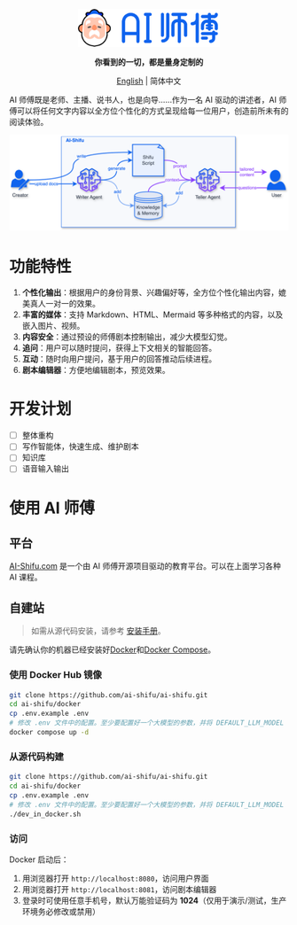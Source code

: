 <div align="center">
  <img src="assets/logo_zh.png" width=256></img>
<p><strong>你看到的一切，都是量身定制的</strong></p>

[English](README.md) | 简体中文

</div>

AI 师傅既是老师、主播、说书人，也是向导……作为一名 AI 驱动的讲述者，AI 师傅可以将任何文字内容以全方位个性化的方式呈现给每一位用户，创造前所未有的阅读体验。

![系统架构示意图](assets/architecture.png)

# 功能特性

1. **个性化输出**：根据用户的身份背景、兴趣偏好等，全方位个性化输出内容，媲美真人一对一的效果。
2. **丰富的媒体**：支持 Markdown、HTML、Mermaid 等多种格式的内容，以及嵌入图片、视频。
3. **内容安全**：通过预设的师傅剧本控制输出，减少大模型幻觉。
4. **追问**：用户可以随时提问，获得上下文相关的智能回答。
5. **互动**：随时向用户提问，基于用户的回答推动后续进程。
6. **剧本编辑器**：方便地编辑剧本，预览效果。

# 开发计划

- [ ] 整体重构
- [ ] 写作智能体，快速生成、维护剧本
- [ ] 知识库
- [ ] 语音输入输出

# 使用 AI 师傅

## 平台

[AI-Shifu.com](https://ai-shifu.com) 是一个由 AI 师傅开源项目驱动的教育平台。可以在上面学习各种 AI 课程。

## 自建站

> 如需从源代码安装，请参考 [安装手册](INSTALL_MANUAL.md)。

请先确认你的机器已经安装好[Docker](https://docs.docker.com/get-docker/)和[Docker Compose](https://docs.docker.com/compose/install/)。

### 使用 Docker Hub 镜像

```bash
git clone https://github.com/ai-shifu/ai-shifu.git
cd ai-shifu/docker
cp .env.example .env
# 修改 .env 文件中的配置。至少要配置好一个大模型的参数，并将 DEFAULT_LLM_MODEL 设置为该模型的名称
docker compose up -d
```

### 从源代码构建

```bash
git clone https://github.com/ai-shifu/ai-shifu.git
cd ai-shifu/docker
cp .env.example .env
# 修改 .env 文件中的配置。至少要配置好一个大模型的参数，并将 DEFAULT_LLM_MODEL 设置为该模型的名称
./dev_in_docker.sh
```

### 访问

Docker 启动后：
1. 用浏览器打开 `http://localhost:8080`，访问用户界面
2. 用浏览器打开 `http://localhost:8081`，访问剧本编辑器
3. 登录时可使用任意手机号，默认万能验证码为 **1024**（仅用于演示/测试，生产环境务必修改或禁用）
